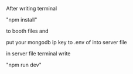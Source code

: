 After writing terminal

"npm install"

to booth files and

put your mongodb ip key to .env of into server file

in server file terminal write

"npm run dev"

